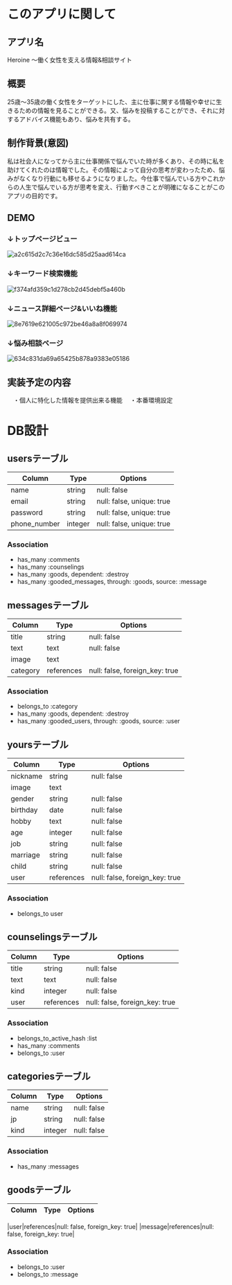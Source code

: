 # このアプリに関して

## アプリ名
Heroine 〜働く女性を支える情報&相談サイト

## 概要
25歳〜35歳の働く女性をターゲットにした、主に仕事に関する情報や幸せに生きるための情報を見ることができる。又、悩みを投稿することができ、それに対するアドバイス機能もあり、悩みを共有する。

## 制作背景(意図)
私は社会人になってから主に仕事関係で悩んでいた時が多くあり、その時に私を助けてくれたのは情報でした。その情報によって自分の思考が変わったため、悩みがなくなり行動にも移せるようになりました。今仕事で悩んでいる方やこれからの人生で悩んでいる方が思考を変え、行動すべきことが明確になることがこのアプリの目的です。

## DEMO
### ↓トップページビュー

![a2c615d2c7c36e16dc585d25aad614ca](https://user-images.githubusercontent.com/58415130/81924196-c152cf80-9619-11ea-8ca5-7236d8b7e919.gif)


### ↓キーワード検索機能

![f374afd359c1d278cb2d45debf5a460b](https://user-images.githubusercontent.com/58415130/81925186-23600480-961b-11ea-8497-34bbb3883a21.gif)


### ↓ニュース詳細ページ&いいね機能

![8e7619e621005c972be46a8a8f069974](https://user-images.githubusercontent.com/58415130/81925490-95d0e480-961b-11ea-8b8b-de5c662ef2a6.gif)


### ↓悩み相談ページ

![634c831da69a65425b878a9383e05186](https://user-images.githubusercontent.com/58415130/81926125-79817780-961c-11ea-9e7a-73d88e8fc8af.gif)

## 実装予定の内容
　・個人に特化した情報を提供出来る機能
　・本番環境設定
 
# DB設計

## usersテーブル

|Column|Type|Options|
|------|----|-------|
|name|string|null: false|
|email|string|null: false, unique: true|
|password|string|null: false, unique: true|
|phone_number|integer|null: false, unique: true|
 
 ### Association
- has_many :comments
- has_many :counselings
- has_many :goods, dependent: :destroy
- has_many :gooded_messages, through: :goods, source: :message

## messagesテーブル

|Column|Type|Options|
|------|----|-------|
|title|string|null: false|
|text|text|null: false|
|image|text||
|category|references|null: false, foreign_key: true|

### Association
- belongs_to :category
- has_many :goods, dependent: :destroy
- has_many :gooded_users, through: :goods, source: :user


## yoursテーブル

|Column|Type|Options|
|------|----|-------|
|nickname|string|null: false|
|image|text||
|gender|string|null: false|
|birthday|date|null: false|
|hobby|text|null: false|
|age|integer|null: false|
|job|string|null: false|
|marriage|string|null: false|
|child|string|null: false|
|user|references|null: false, foreign_key: true|

### Association
- belongs_to user


## counselingsテーブル

|Column|Type|Options|
|------|----|-------|
|title|string|null: false|
|text|text|null: false|
|kind|integer|null: false|
|user|references|null: false, foreign_key: true|

### Association
- belongs_to_active_hash :list
- has_many :comments
- belongs_to :user


## categoriesテーブル

|Column|Type|Options|
|------|----|-------|
|name|string|null: false|
|jp|string|null: false|
|kind|integer|null: false|

### Association
- has_many :messages


## goodsテーブル

|Column|Type|Options|
|------|----|-------|

|user|references|null: false, foreign_key: true|
|message|references|null: false, foreign_key: true|

### Association
- belongs_to :user
- belongs_to :message

